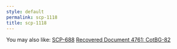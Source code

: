 ```yaml
---
style: default
permalink: scp-1118
title: scp-1118
---
```

You may also like:
[SCP-688](http://scp-wiki.net/scp-688)
[Recovered Document 4761: CotBG-82](http://scp-wiki.net/recovered-document-4761-cotbg-82)